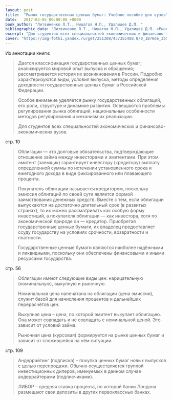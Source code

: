 ```yaml
---
layout: post
title:  "Рынок государственных ценных бумаг: Учебное пособие для вузов"
date:   2017-03-05 00:00:00 +0000
book_author: "Литвиненко Л.Т., Нишатов Н.П., Удалищев Д.П. "
bibliographic_data: "Литвиненко Л.Т., Нишатов Н.П., Удалищев Д.П. «Рынок государственных ценных бумаг: Учебное пособие для вузов» / Под ред. Жукова Е.Ф. М.: Банки и биржи, ЮНИТИ, 1998 г. – 111 с."
excerpt: "Для студентов всех специальностей экономических и финансово-экономических вузов и всех желающих повышать свою финансовую грамотность."
cover: "https://img-fotki.yandex.ru/get/251308/457355488.0/0_1870de_3b51e5a9_orig.jpg"
---
```


Из аннотации книги:

> Дается классификация государственных ценных бумаг; анализируется мировой опыт выпуска и обращения; рассматривается история их возникновения в России. Подробно характеризуются виды, условия выпуска, методы определения доходности государственных ценных бумаг в Российской Федерации. 
>
> Особое внимание уделяется рынку государственных облигаций, его роли, структуре и динамике развития. Освещаются проблемы регулирования рынка облигаций, национальные особенности методов регулирования и механизм их реализации. 
>
> Для студентов всех специальностей экономических и финансово-экономических вузов.

стр. 10

> Облигации — это долговые обязательства, подтверждающие отношение займа между инвесторами и эмитентами. При этом эмитент (заемщик) гарантирует инвестору (кредитору) выплату определенной суммы по истечении установленного срока и ежегодного дохода в виде фиксированного или плавающего процента. 
>
> Покупатель облигации называется кредитором, поскольку эмиссия облигаций по своей сути является формой заимствования денежных средств. Вместе с тем, если облигации выпускаются на достаточно длительный срок (в развитых странах), то их можно рассматривать как особую форму инвестиций, а покупателя облигации — как инвестора, хотя по экономической природе он — кредитор. Приобретая государственные ценные бумаги, их владелец предоставляет ссуду государству на условиях срочности, возвратности и платности. 
>
> Государственные ценные бумаги являются наиболее надёжными и ликвидными, поскольку они обеспечены финансовыми и иными ресурсами государства.

стр. 56

> Облигации имеют следующие виды цен: нарицательную (номинальную), выкупную и рыночную.
>
> Номинальная цена напечатана на облигации (цена эмиссии), служит базой для начисления процентов и дальнейших перерасчётов цен.
>
> Выкупная цена – цена, по которой эмитент выкупает облигацию. Она может совпадать и не совпадать с номинальной ценой. Это зависит от условий займа.
>
> Рыночная цена (курсовая) формируется на рынке ценных бумаг и зависит от сложившейся на нём ситуации.

стр. 109

> Андеррайтинг (подписка) – покупка ценных бумаг новых выпусков с целью перепродажи. Обычно осуществляется группой инвестиционных дилеров, именуемых в данном случае андеррайтерами (подписчиками).
>
> ЛИБОР – средняя ставка процента, по которой банки Лондона размещают свои депозиты в других первоклассных банках.

